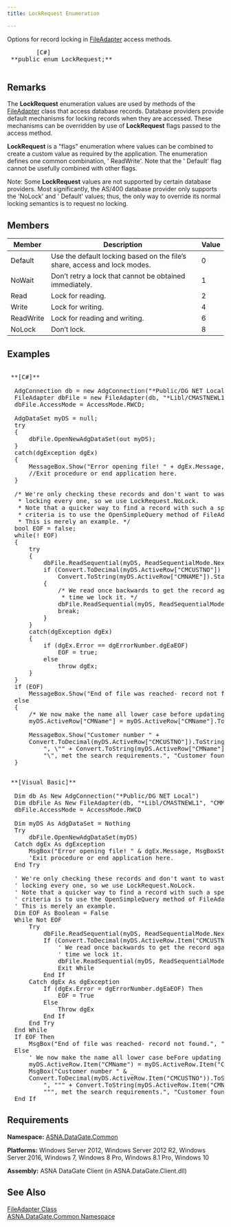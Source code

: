 ```yaml
---
title: LockRequest Enumeration

---
```


Options for record locking in [FileAdapter](file-adapter-class.html) access methods. 
<pre class="prettyprint">
        <span class="lang">[C#]</span>
 **public enum LockRequest;** 
      </pre>


## Remarks

The **LockRequest** enumeration values are used by methods of the [ FileAdapter](file-adapter-class.html) class that access database records. Database providers provide default mechanisms for locking records when they are accessed. These mechanisms can be overridden by use of **LockRequest** flags passed to the access method.

**LockRequest** is a "flags" enumeration where values can be combined to create a custom value as required by the application. The enumeration defines one common combination, ' ReadWrite'. Note that the ' Default' flag cannot be usefully combined with other flags.

Note: Some **LockRequest** values are not supported by certain database providers. Most significantly, the AS/400 database provider only supports the 'NoLock' and ' Default' values; thus, the only way to override its normal locking semantics is to request no locking. 
## Members



| Member | Description | Value |
| ---- | ---- | ---- |
| Default | Use the default locking based on the file’s share, access and lock modes. | 0 |
| NoWait | Don’t retry a lock that cannot be obtained immediately. | 1 |
| Read | Lock for reading. | 2 |
| Write | Lock for writing. | 4 |
| ReadWrite | Lock for reading and writing. | 6 |
| NoLock | Don’t lock. | 8 |



## Examples

<pre class="prettyprint">
        <span class="lang">
 **[C#]** 
        </span>
  AdgConnection db = new AdgConnection("*Public/DG NET Local");
  FileAdapter dbFile = new FileAdapter(db, "*Libl/CMASTNEWL1", "CMMASTERL1");
  dbFile.AccessMode = AccessMode.RWCD;

  AdgDataSet myDS = null;
  try
  {
      dbFile.OpenNewAdgDataSet(out myDS);
  }
  catch(dgException dgEx)
  {
      MessageBox.Show("Error opening file! " + dgEx.Message, "Error");
      //Exit procedure or end application here.
  }

  /* We're only checking these records and don't want to waste time by
   * locking every one, so we use LockRequest.NoLock. 
   * Note that a quicker way to find a record with such a specific 
   * criteria is to use the OpenSimpleQuery method of FileAdapter. 
   * This is merely an example. */
  bool EOF = false;
  while(! EOF)
  {
      try
      {
          dbFile.ReadSequential(myDS, ReadSequentialMode.Next, LockRequest.NoLock);
          if (Convert.ToDecimal(myDS.ActiveRow["CMCUSTNO"]) &gt; 30000 &amp;&amp;
              Convert.ToString(myDS.ActiveRow["CMNAME"]).StartsWith("A"))
          {
              /* We read once backwards to get the record again, and this
               * time we lock it. */
              dbFile.ReadSequential(myDS, ReadSequentialMode.Previous, LockRequest.Default);
              break;
          }
      }
      catch(dgException dgEx)
      {
          if (dgEx.Error == dgErrorNumber.dgEaEOF)
              EOF = true;
          else
              throw dgEx;
      }
  }
  if (EOF)
      MessageBox.Show("End of file was reached- record not found.", "Record not found.");
  else
  {
      /* We now make the name all lower case before updating the file. */
      myDS.ActiveRow["CMName"] = myDS.ActiveRow["CMName"].ToString().ToLower();

      MessageBox.Show("Customer number " + 
      Convert.ToDecimal(myDS.ActiveRow["CMCUSTNO"]).ToString() +
          ", \"" + Convert.ToString(myDS.ActiveRow["CMName"]) + 
          "\", met the search requirements.", "Customer found.");
  }
</pre>
<pre class="prettyprint">
        <span class="lang">
 **[Visual Basic]** 
        </span>
  Dim db As New AdgConnection("*Public/DG NET Local")
  Dim dbFile As New FileAdapter(db, "*Libl/CMASTNEWL1", "CMMASTERL1")
  dbFile.AccessMode = AccessMode.RWCD

  Dim myDS As AdgDataSet = Nothing
  Try
      dbFile.OpenNewAdgDataSet(myDS)
  Catch dgEx As dgException
      MsgBox("Error opening file! " &amp; dgEx.Message, MsgBoxStyle.Critical, "Error")
      'Exit procedure or end application here.
  End Try

  ' We're only checking these records and don't want to waste time by
  ' locking every one, so we use LockRequest.NoLock. 
  ' Note that a quicker way to find a record with such a specIfic 
  ' criteria is to use the OpenSimpleQuery method of FileAdapter. 
  ' This is merely an example. 
  Dim EOF As Boolean = False
  While Not EOF
      Try
          dbFile.ReadSequential(myDS, ReadSequentialMode.Next, LockRequest.NoLock)
          If (Convert.ToDecimal(myDS.ActiveRow.Item("CMCUSTNO")) &gt; 30000 And Convert.ToString(myDS.ActiveRow.Item("CMNAME")).StartsWith("A")) Then
              ' We read once backwards to get the record again, and this
              ' time we lock it. 
              dbFile.ReadSequential(myDS, ReadSequentialMode.Previous, LockRequest.Default)
              Exit While
          End If
      Catch dgEx As dgException
          If (dgEx.Error = dgErrorNumber.dgEaEOF) Then
              EOF = True
          Else
              Throw dgEx
          End If
      End Try
  End While
  If EOF Then
      MsgBox("End of file was reached- record not found.", "Record not found.")
  Else
      ' We now make the name all lower case beFore updating the file. 
      myDS.ActiveRow.Item("CMName") = myDS.ActiveRow.Item("CMName").ToString().ToLower()
      MsgBox("Customer number " &amp; _
      Convert.ToDecimal(myDS.ActiveRow.Item("CMCUSTNO")).ToString() &amp; _
          ", """ + Convert.ToString(myDS.ActiveRow.Item("CMName")) &amp; _
          """, met the search requirements.", "Customer found.")
  End If
</pre>

## Requirements

**Namespace:** [ ASNA.DataGate.Common](datagate-common-namespace.html) 

**Platforms:** Windows Server 2012, Windows Server 2012 R2, Windows Server 2016, Windows 7, Windows 8 Pro, Windows 8.1 Pro, Windows 10

**Assembly:** ASNA DataGate Client (in ASNA.DataGate.Client.dll)
## See Also


[FileAdapter Class](file-adapter-class.html)
      <br />
[ASNA.DataGate.Common Namespace](datagate-common-namespace.html)

